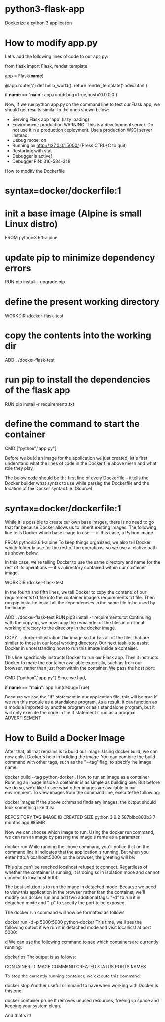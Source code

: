 # python3-flask-app
 Dockerize a python 3 application
 
 
# How to modify app.py
Let's add the following lines of code to our app.py:

from flask import Flask, render_template

app = Flask(__name__)

@app.route('/')
def hello_world():
    return render_template('index.html')

if __name__ == '__main__':
    app.run(debug=True,host='0.0.0.0')

Now, if we run python app.py on the command line to test our Flask app, we should get results similar to the ones shown below:

 * Serving Flask app 'app' (lazy loading)
 * Environment: production
   WARNING: This is a development server. Do not use it in a production deployment.
   Use a production WSGI server instead.
 * Debug mode: on
 * Running on http://127.0.0.1:5000/ (Press CTRL+C to quit)
 * Restarting with stat
 * Debugger is active!
 * Debugger PIN: 316-584-348

How to modify the Dockerfile
# syntax=docker/dockerfile:1
# init a base image (Alpine is small Linux distro)

FROM python:3.6.1-alpine
# update pip to minimize dependency errors 
RUN pip install --upgrade pip
# define the present working directory
WORKDIR /docker-flask-test
# copy the contents into the working dir
ADD . /docker-flask-test
# run pip to install the dependencies of the flask app
RUN pip install -r requirements.txt
# define the command to start the container
CMD ["python","app.py"]

Before we build an image for the application we just created, let's first understand what the lines of code in the Docker file above mean and what role they play.

The below code should be the first line of every Dockerfile – it tells the Docker builder what syntax to use while parsing the Dockerfile and the location of the Docker syntax file. (Source)

# syntax=docker/dockerfile:1
While it is possible to create our own base images, there is no need to go that far because Docker allows us to inherit existing images. The following line tells Docker which base image to use — in this case, a Python image.

FROM python:3.6.1-alpine
To keep things organized, we also tell Docker which folder to use for the rest of the operations, so we use a relative path as shown below.

In this case, we're telling Docker to use the same directory and name for the rest of its operations — it's a directory contained within our container image.

WORKDIR /docker-flask-test

In the fourth and fifth lines, we tell Docker to copy the contents of our requirements.txt file into the container image's requirements.txt file. Then run pip install to install all the dependencies in the same file to be used by the image.

ADD . /docker-flask-test
RUN pip3 install -r requirements.txt
Continuing with the copying, we now copy the remainder of the files in our local working directory to the directory in the docker image.

COPY . .
docker-illustration
Our image so far has all of the files that are similar to those in our local working directory. Our next task is to assist Docker in understanding how to run this image inside a container.

This line specifically instructs Docker to run our Flask app. Then it instructs Docker to make the container available externally, such as from our browser, rather than just from within the container. We pass the host port:

CMD ["python","app.py"]
Since we had,

if __name__ == "__main__":
    app.run(debug=True)
    
Because we had the "if" statement in our application file, this will be true if we run this module as a standalone program. As a result, it can function as a module imported by another program or as a standalone program, but it will only execute the code in the if statement if run as a program. ADVERTISEMENT

# How to Build a Docker Image
After that, all that remains is to build our image. Using docker build, we can now enlist Docker's help in building the image. You can combine the build command with other tags, such as the "--tag" flag, to specify the image name.

docker build --tag python-docker .
How to run an image as a container
Running an image inside a container is as simple as building one. But before we do so, we'd like to see what other images are available in our environment. To view images from the command line, execute the following:

docker images
If the above command finds any images, the output should look something like this:

REPOSITORY      TAG       IMAGE ID       CREATED             SIZE
python          3.9.2     587b1bc803b3   7 months ago        885MB

Now we can choose which image to run. Using the docker run command, we can run an image by passing the image's name as a parameter.

docker run
While running the above command, you'll notice that on the command line it indicates that the application is running. But when you enter http://localhost:5000/ on the browser, the greeting will be:

This site can’t be reached localhost refused to connect.
Regardless of whether the container is running, it is doing so in isolation mode and cannot connect to localhost:5000.

The best solution is to run the image in detached mode. Because we need to view this application in the browser rather than the container, we'll modify our docker run and add two additional tags: "-d" to run it in detached mode and "-p" to specify the port to be exposed.

The docker run command will now be formatted as follows:

docker run -d -p 5000:5000 python-docker
This time, we'll see the following output if we run it in detached mode and visit localhost at port 5000:

d
We can use the following command to see which containers are currently running:

docker ps
The output is as follows:

CONTAINER ID   IMAGE           COMMAND                  CREATED         STATUS         PORTS                    NAMES

To stop the currently running container, we execute this command:

docker stop <container-name>
Another useful command to have when working with Docker is this one:

docker container prune
It removes unused resources, freeing up space and keeping your system clean.

And that's it!

